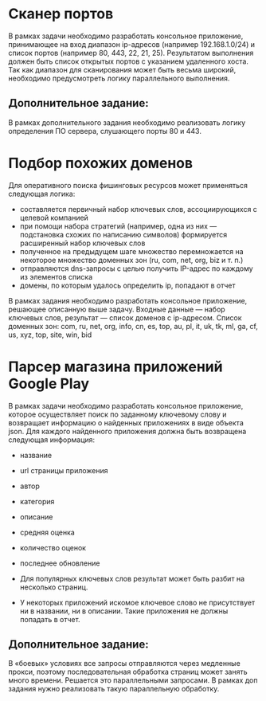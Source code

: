 # Сканер портов
В рамках задачи необходимо разработать консольное приложение, принимающее на вход
диапазон ip-адресов (например 192.168.1.0/24) и список портов (например 80, 443,
22, 21, 25). Результатом выполнения должен быть список открытых портов с
указанием удаленного хоста.
Так как диапазон для сканирования может быть весьма широкий, необходимо
предусмотреть логику параллельного выполнения.
## Дополнительное задание:
В рамках дополнительного задания необходимо реализовать логику определения ПО
сервера, слушающего порты 80 и 443. 

# Подбор похожих доменов
Для оперативного поиска фишинговых ресурсов может применяться следующая логика:
* составляется первичный набор ключевых слов, ассоциирующихся с целевой
компанией
* при помощи набора стратегий (например, одна из них — подстановка схожих
по написанию символов) формируется расширенный набор ключевых слов
* полученное на предыдущем шаге множество перемножается на некоторое
множество доменных зон (ru, com, net, org, biz и т. п.)
* отправляются dns-запросы с целью получить IP-адрес по каждому из
элементов списка
* домены, по которым удалось определить ip, попадают в отчет

В рамках задания необходимо разработать консольное приложение, решающее
описанную выше задачу. Входные данные — набор ключевых слов, результат —
список доменов с ip-адресом. 
Список доменных зон:
com, ru, net, org, info, cn, es, top, au, pl, it, uk, tk, ml, ga, cf, us, xyz, top, site, win, bid


# Парсер магазина приложений Google Play

В рамках задачи необходимо разработать консольное приложение, которое
осуществляет поиск по заданному ключевому слову и возвращает информацию о
найденных приложениях в виде объекта json.
Для каждого найденного приложения должна быть возвращена следующая
информация:
  * название
  * url страницы приложения
  * автор
  * категория
  * описание
  * средняя оценка
  * количество оценок
  * последнее обновление

  * Для популярных ключевых слов результат может быть разбит на несколько
страниц. 
* У некоторых приложений искомое ключевое слово не присутствует ни в
названии, ни в описании. Такие приложения не должны попадать в отчет. 

## Дополнительное задание:
В «боевых» условиях все запросы отправляются через медленные
прокси, поэтому последовательная обработка страниц может занять много времени.
Решается это параллельными запросами. В рамках доп задания нужно реализовать
такую параллельную обработку. 
